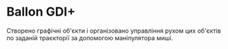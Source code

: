 # Ballon GDI+
Створено графічні об'єкти і організовано управління рухом цих об'єктів по заданій траєкторії за допомогою маніпулятора миші.
